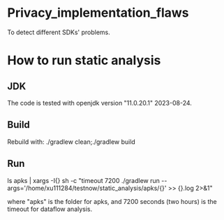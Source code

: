 # Privacy_implementation_flaws
To detect different SDKs' problems.

# How to run static analysis
## JDK
The code is tested with openjdk version "11.0.20.1" 2023-08-24.

## Build
Rebuild with: ./gradlew clean;./gradlew build

## Run
ls apks |  xargs -I{} sh -c "timeout 7200 ./gradlew run --args='/home/xu111284/testnow/static_analysis/apks/{}' >> {}.log 2>&1"

where "apks" is the folder for apks, and 7200 seconds (two hours) is the timeout for dataflow analysis.
